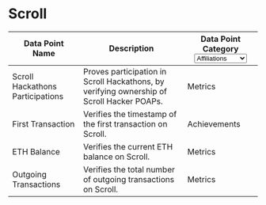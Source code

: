 # Scroll

<table><thead><tr><th>Data Point Name</th><th>Description</th><th>Data Point Category<select><option value="uLh7Z2jddeXl" label="Affiliations" color="blue"></option><option value="ledfwj1Mw8xK" label="Achievements" color="blue"></option><option value="OfrN5mTHuxoD" label="Metrics" color="blue"></option><option value="HNpIbzbmXgO1" label="Accounts" color="blue"></option></select></th></tr></thead><tbody><tr><td>Scroll Hackathons Participations</td><td>Proves participation in Scroll Hackathons, by verifying ownership of Scroll Hacker POAPs.</td><td><span data-option="OfrN5mTHuxoD">Metrics</span></td></tr><tr><td>First Transaction</td><td>Verifies the timestamp of the first transaction on Scroll.</td><td><span data-option="ledfwj1Mw8xK">Achievements</span></td></tr><tr><td>ETH Balance</td><td>Verifies the current ETH balance on Scroll.</td><td><span data-option="OfrN5mTHuxoD">Metrics</span></td></tr><tr><td>Outgoing Transactions</td><td>Verifies the total number of outgoing transactions on Scroll.</td><td><span data-option="OfrN5mTHuxoD">Metrics</span></td></tr></tbody></table>

